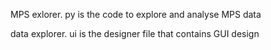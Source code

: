 MPS exlorer. py is the code to explore and analyse MPS data


data explorer. ui is the designer file that contains GUI design

